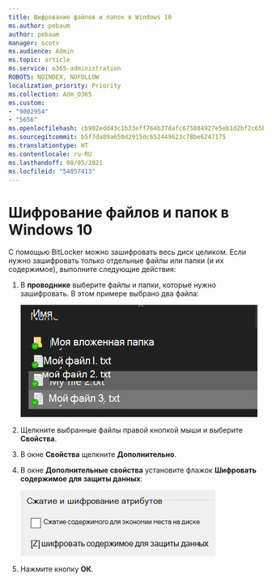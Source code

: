 ```yaml
---
title: Шифрование файлов и папок в Windows 10
ms.author: pebaum
author: pebaum
manager: scotv
ms.audience: Admin
ms.topic: article
ms.service: o365-administration
ROBOTS: NOINDEX, NOFOLLOW
localization_priority: Priority
ms.collection: Adm_O365
ms.custom:
- "9002954"
- "5656"
ms.openlocfilehash: cb902edd43c1b33eff764b37dafc675884927e5eb1d2bf2c65bb2e826a822583
ms.sourcegitcommit: b5f7da89a650d2915dc652449623c78be6247175
ms.translationtype: HT
ms.contentlocale: ru-RU
ms.lasthandoff: 08/05/2021
ms.locfileid: "54057413"
---
```

# <a name="encrypt-files-or-folder-in-windows-10"></a>Шифрование файлов и папок в Windows 10

С помощью BitLocker можно зашифровать весь диск целиком. Если нужно зашифровать только отдельные файлы или папки (и их содержимое), выполните следующие действия:

1. В **проводнике** выберите файлы и папки, которые нужно зашифровать. В этом примере выбрано два файла:

    ![Выберите файлы или папки для шифрования](media/select-for-encrypting.png)

2. Щелкните выбранные файлы правой кнопкой мыши и выберите **Свойства**.

3. В окне **Свойства** щелкните **Дополнительно**.

4. В окне **Дополнительные свойства** установите флажок **Шифровать содержимое для защиты данных**:

    ![Шифровать содержимое](media/encrypt-contents.png)

5. Нажмите кнопку **ОК**.

